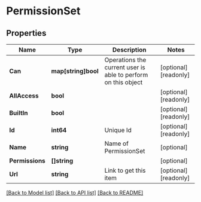 # PermissionSet

## Properties

Name | Type | Description | Notes
------------ | ------------- | ------------- | -------------
**Can** | **map[string]bool** | Operations the current user is able to perform on this object | [optional] [readonly] 
**AllAccess** | **bool** |  | [optional] [readonly] 
**BuiltIn** | **bool** |  | [optional] [readonly] 
**Id** | **int64** | Unique Id | [optional] [readonly] 
**Name** | **string** | Name of PermissionSet | [optional] 
**Permissions** | **[]string** |  | [optional] 
**Url** | **string** | Link to get this item | [optional] [readonly] 

[[Back to Model list]](../README.md#documentation-for-models) [[Back to API list]](../README.md#documentation-for-api-endpoints) [[Back to README]](../README.md)


